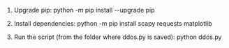 1. Upgrade pip:
python -m pip install --upgrade pip

2. Install dependencies:
python -m pip install scapy requests matplotlib

3. Run the script (from the folder where ddos.py is saved):
python ddos.py
